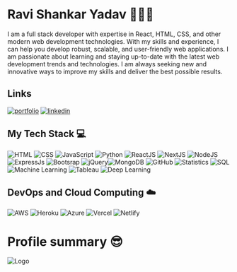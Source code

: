 
# Ravi Shankar Yadav 👨🏻‍💻


I am a full stack developer with expertise in React, HTML, CSS, and other modern web development technologies.
With my skills and experience, I can help you develop robust, scalable, and user-friendly web applications.
I am passionate about learning and staying up-to-date with the latest web development trends and technologies. I am always seeking new and innovative ways to improve my skills and deliver the best possible results.






##  Links
[![portfolio](https://img.shields.io/badge/my_portfolio-000?style=for-the-badge&logo=ko-fi&logoColor=white)](https://github.com/raviiiyadav)
[![linkedin](https://img.shields.io/badge/linkedin-0A66C2?style=for-the-badge&logo=linkedin&logoColor=white)](https://www.linkedin.com/in/ravi-shankar-yadav-212276184)




## My Tech Stack :computer:
<img src="https://img.shields.io/badge/-HTML-red?style=for-the-badge" alt="HTML"> <img src="https://img.shields.io/badge/-CSS-blue?style=for-the-badge" alt="CSS"> <img src="https://img.shields.io/badge/-JavaScript-purple?style=for-the-badge" alt="JavaScript"> <img src="https://img.shields.io/badge/-Python-yellow?style=for-the-badge" alt="Python">   <img src="https://img.shields.io/badge/-ReactJS-pink?style=for-the-badge" alt="ReactJS"> <img src="https://img.shields.io/badge/-NextJS-red?style=for-the-badge" alt="NextJS"> <img src="https://img.shields.io/badge/-NodeJS-purple?style=for-the-badge" alt="NodeJS"> <img src="https://img.shields.io/badge/-ExpressJs-red?style=for-the-badge" alt="ExpressJs"> <img src="https://img.shields.io/badge/-Bootstrap-red?style=for-the-badge" alt="Bootsrap"> <img src="https://img.shields.io/badge/-jQuery-green?style=for-the-badge" alt="jQuery"><img src="https://img.shields.io/badge/-MongoDB-red?style=for-the-badge" alt="MongoDB"> <img src="https://img.shields.io/badge/-GitHub-pink?style=for-the-badge" alt="GitHub"> <img src="https://img.shields.io/badge/-Statistics-pink?style=for-the-badge" alt="Statistics"> <img src="https://img.shields.io/badge/-SQL-green?style=for-the-badge" alt="SQL"> <img src="https://img.shields.io/badge/-Machine Learning-blue?style=for-the-badge" alt="Machine Learning"> <img src="https://img.shields.io/badge/-Tableau-yellow?style=for-the-badge" alt="Tableau"> <img src="https://img.shields.io/badge/-Deep Learning-purple?style=for-the-badge" alt="Deep Learning">



## DevOps and Cloud Computing :cloud:
<img src="https://img.shields.io/badge/-AWS-pink?style=for-the-badge" alt="AWS"> <img src="https://img.shields.io/badge/-Heroku-purple?style=for-the-badge" alt="Heroku"> <img src="https://img.shields.io/badge/-Azure-yellow?style=for-the-badge" alt="Azure"> <img src="https://img.shields.io/badge/-Vercel-green?style=for-the-badge" alt="Vercel"> <img src="https://img.shields.io/badge/-Netlify-pink?style=for-the-badge" alt="Netlify"> 



# Profile summary 😎
![Logo](https://github-readme-stats.vercel.app/api?username=raviiiyadav&&show_icons=true&title_color=ffffff&icon_color=bb2acf&text_color=daf7dc&bg_color=151515)






